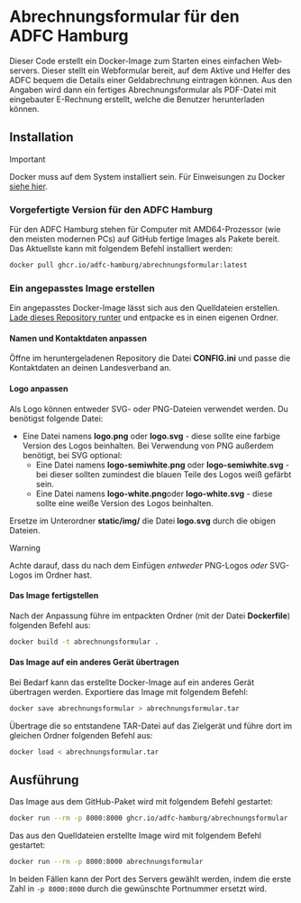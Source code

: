 # Abrechnungsformular für den ADFC&nbsp;Hamburg

Dieser Code erstellt ein Docker-Image zum Starten eines einfachen Web&shy;servers. Dieser stellt ein Web&shy;formular bereit, auf dem Aktive und Helfer des ADFC bequem die Details einer Geld&shy;abrechnung eintragen können. Aus den Angaben wird dann ein fertiges Abrechnungs&shy;formular als PDF-Datei mit eingebauter E-Rechnung erstellt, welche die Benutzer herunter&shy;laden können.

## Installation

> [!IMPORTANT]
> Docker muss auf dem System installiert sein.
> Für Einweisungen zu Docker [siehe hier](https://docs.docker.com/get-started/ "Get started with Docker").

### Vorgefertigte Version für den ADFC Hamburg

Für den ADFC Hamburg stehen für Computer mit AMD64-Prozessor (wie den meisten modernen PCs) auf GitHub fertige Images als Pakete bereit. Das Aktuellste kann mit folgendem Befehl installiert werden:
```bash
docker pull ghcr.io/adfc-hamburg/abrechnungsformular:latest
```

### Ein angepasstes Image erstellen

Ein angepasstes Docker-Image lässt sich aus den Quelldateien erstellen. [Lade dieses Repository runter](https://github.com/ADFC-Hamburg/abrechnungsformular/archive/refs/heads/main.zip "Quellcode als zip-Datei") und entpacke es in einen eigenen Ordner.

#### Namen und Kontaktdaten anpassen

Öffne im heruntergeladenen Repository die Datei **CONFIG.ini** und passe die Kontaktdaten an deinen Landesverband an.

#### Logo anpassen

Als Logo können entweder SVG- oder PNG-Dateien verwendet werden. Du benötigst folgende Datei:

* Eine Datei namens **logo.png** oder **logo.svg** - diese sollte eine farbige Version des Logos beinhalten.
Bei Verwendung von PNG außerdem benötigt, bei SVG optional:
  * Eine Datei namens **logo-semiwhite.png** oder **logo-semiwhite.svg** - bei dieser sollten zumindest die blauen Teile des Logos weiß gefärbt sein.
  * Eine Datei namens **logo-white.png**oder **logo-white.svg** - diese sollte eine weiße Version des Logos beinhalten.

Ersetze im Unterordner **static/img/** die Datei **logo.svg** durch die obigen Dateien.

> [!WARNING]
> Achte darauf, dass du nach dem Einfügen *entweder* PNG-Logos *oder* SVG-Logos im Ordner hast.

#### Das Image fertigstellen

Nach der Anpassung führe im entpackten Ordner (mit der Datei **Dockerfile**) folgenden Befehl aus:

```bash
docker build -t abrechnungsformular .
```

#### Das Image auf ein anderes Gerät übertragen

Bei Bedarf kann das erstellte Docker-Image auf ein anderes Gerät übertragen werden. Exportiere das Image mit folgendem Befehl:

```bash
docker save abrechnungsformular > abrechnungsformular.tar
```

Übertrage die so entstandene TAR-Datei auf das Zielgerät und führe dort im gleichen Ordner folgenden Befehl aus:

```bash
docker load < abrechnungsformular.tar
```

## Ausführung

Das Image aus dem GitHub-Paket wird mit folgendem Befehl gestartet:

```bash
docker run --rm -p 8000:8000 ghcr.io/adfc-hamburg/abrechnungsformular
```

Das aus den Quelldateien erstellte Image wird mit folgendem Befehl gestartet:

```bash
docker run --rm -p 8000:8000 abrechnungsformular
```

In beiden Fällen kann der Port des Servers gewählt werden, indem die erste Zahl in `-p 8000:8000` durch die gewünschte Portnummer ersetzt wird.
